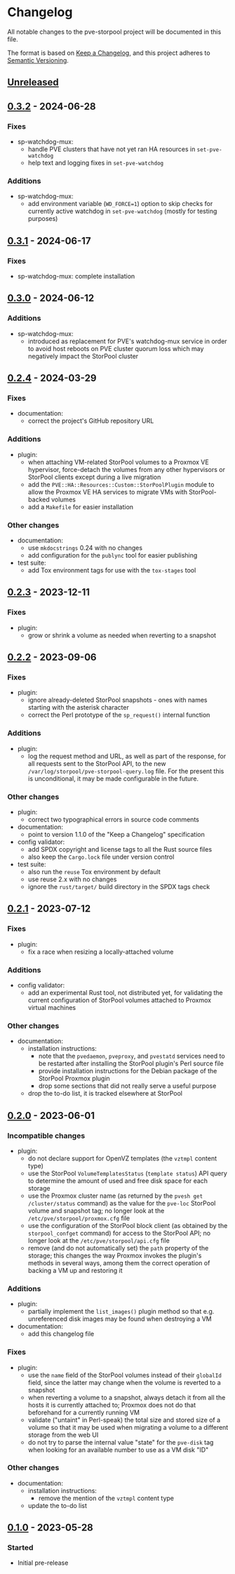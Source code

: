 <!--
SPDX-FileCopyrightText: StorPool <support@storpool.com>
SPDX-License-Identifier: BSD-2-Clause
-->

# Changelog

All notable changes to the pve-storpool project will be documented in this file.

The format is based on [Keep a Changelog](https://keepachangelog.com/en/1.1.0/),
and this project adheres to [Semantic Versioning](https://semver.org/spec/v2.0.0.html).

## [Unreleased]

## [0.3.2] - 2024-06-28

### Fixes

- sp-watchdog-mux:
  - handle PVE clusters that have not yet ran HA resources in `set-pve-watchdog`
  - help text and logging fixes in `set-pve-watchdog`

### Additions
- sp-watchdog-mux:
  - add environment variable (`WD_FORCE=1`) option to skip checks for currently
    active watchdog in `set-pve-watchdog` (mostly for testing purposes)

## [0.3.1] - 2024-06-17

### Fixes

- sp-watchdog-mux: complete installation

## [0.3.0] - 2024-06-12

### Additions

- sp-watchdog-mux:
  - introduced as replacement for PVE's watchdog-mux service in order to avoid
    host reboots on PVE cluster quorum loss which may negatively impact
    the StorPool cluster

## [0.2.4] - 2024-03-29

### Fixes

- documentation:
    - correct the project's GitHub repository URL

### Additions

- plugin:
    - when attaching VM-related StorPool volumes to a Proxmox VE hypervisor,
      force-detach the volumes from any other hypervisors or StorPool clients except
      during a live migration
    - add the `PVE::HA::Resources::Custom::StorPoolPlugin` module to allow
      the Proxmox VE HA services to migrate VMs with StorPool-backed volumes
    - add a `Makefile` for easier installation

### Other changes

- documentation:
    - use `mkdocstrings` 0.24 with no changes
    - add configuration for the `publync` tool for easier publishing
- test suite:
    - add Tox environment tags for use with the `tox-stages` tool

## [0.2.3] - 2023-12-11

### Fixes

- plugin:
    - grow or shrink a volume as needed when reverting to a snapshot

## [0.2.2] - 2023-09-06

### Fixes

- plugin:
    - ignore already-deleted StorPool snapshots - ones with names starting with
      the asterisk character
    - correct the Perl prototype of the `sp_request()` internal function

### Additions

- plugin:
    - log the request method and URL, as well as part of the response, for
      all requests sent to the StorPool API, to the new
      `/var/log/storpool/pve-storpool-query.log` file.
      For the present this is unconditional, it may be made configurable
      in the future.

### Other changes

- plugin:
    - correct two typographical errors in source code comments
- documentation:
    - point to version 1.1.0 of the "Keep a Changelog" specification
- config validator:
    - add SPDX copyright and license tags to all the Rust source files
    - also keep the `Cargo.lock` file under version control
- test suite:
    - also run the `reuse` Tox environment by default
    - use reuse 2.x with no changes
    - ignore the `rust/target/` build directory in the SPDX tags check

## [0.2.1] - 2023-07-12

### Fixes

- plugin:
    - fix a race when resizing a locally-attached volume

### Additions

- config validator:
    - add an experimental Rust tool, not distributed yet, for validating
      the current configuration of StorPool volumes attached to Proxmox
      virtual machines

### Other changes

- documentation:
    - installation instructions:
        - note that the `pvedaemon`, `pveproxy`, and `pvestatd` services need to be
          restarted after installing the StorPool plugin's Perl source file
        - provide installation instructions for the Debian package of the StorPool
          Proxmox plugin
        - drop some sections that did not really serve a useful purpose
    - drop the to-do list, it is tracked elsewhere at StorPool

## [0.2.0] - 2023-06-01

### Incompatible changes

- plugin:
    - do not declare support for OpenVZ templates (the `vztmpl` content type)
    - use the StorPool `VolumeTemplatesStatus` (`template status`) API query to
      determine the amount of used and free disk space for each storage
    - use the Proxmox cluster name (as returned by the `pvesh get /cluster/status`
      command) as the value for the `pve-loc` StorPool volume and snapshot tag;
      no longer look at the `/etc/pve/storpool/proxmox.cfg` file
    - use the configuration of the StorPool block client (as obtained by
      the `storpool_confget` command) for access to the StorPool API;
      no longer look at the `/etc/pve/storpool/api.cfg` file
    - remove (and do not automatically set) the `path` property of the storage;
      this changes the way Proxmox invokes the plugin's methods in several ways,
      among them the correct operation of backing a VM up and restoring it

### Additions

- plugin:
    - partially implement the `list_images()` plugin method so that e.g.
      unreferenced disk images may be found when destroying a VM
- documentation:
    - add this changelog file

### Fixes

- plugin:
    - use the `name` field of the StorPool volumes instead of their `globalId`
      field, since the latter may change when the volume is reverted to
      a snapshot
    - when reverting a volume to a snapshot, always detach it from all the hosts
      it is currently attached to; Proxmox does not do that beforehand for
      a currently running VM
    - validate ("untaint" in Perl-speak) the total size and stored size of
      a volume so that it may be used when migrating a volume to a different
      storage from the web UI
    - do not try to parse the internal value "state" for the `pve-disk` tag when
      looking for an available number to use as a VM disk "ID"

### Other changes

- documentation:
    - installation instructions:
        - remove the mention of the `vztmpl` content type
    - update the to-do list

## [0.1.0] - 2023-05-28

### Started

- Initial pre-release

[Unreleased]: https://github.com/storpool/pve-storpool/compare/release/0.3.2...main
[0.3.2]: https://github.com/storpool/pve-storpool/compare/release/0.3.1...release%2F0.3.2
[0.3.1]: https://github.com/storpool/pve-storpool/compare/release/0.3.0...release%2F0.3.1
[0.3.0]: https://github.com/storpool/pve-storpool/compare/release/0.2.4...release%2F0.3.0
[0.2.4]: https://github.com/storpool/pve-storpool/compare/release/0.2.3...release%2F0.2.4
[0.2.3]: https://github.com/storpool/pve-storpool/compare/release/0.2.2...release%2F0.2.3
[0.2.2]: https://github.com/storpool/pve-storpool/compare/release/0.2.1...release%2F0.2.2
[0.2.1]: https://github.com/storpool/pve-storpool/compare/release/0.2.0...release%2F0.2.1
[0.2.0]: https://github.com/storpool/pve-storpool/compare/release/0.1.0...release%2F0.2.0
[0.1.0]: https://github.com/storpool/pve-storpool/releases/tag/release%2F0.1.0
